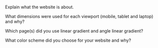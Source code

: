 Explain what the website is about.

What dimensions were used for each viewport (mobile, tablet and laptop) and why?

Which page(s) did you use linear gradient and angle linear gradient?

What color scheme did you choose for your website and why?
